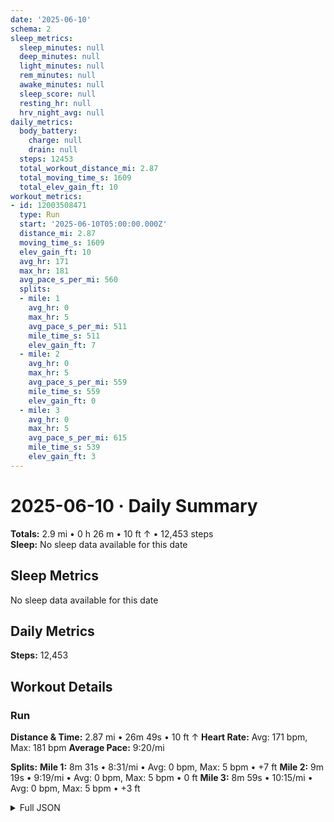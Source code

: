 ```yaml
---
date: '2025-06-10'
schema: 2
sleep_metrics:
  sleep_minutes: null
  deep_minutes: null
  light_minutes: null
  rem_minutes: null
  awake_minutes: null
  sleep_score: null
  resting_hr: null
  hrv_night_avg: null
daily_metrics:
  body_battery:
    charge: null
    drain: null
  steps: 12453
  total_workout_distance_mi: 2.87
  total_moving_time_s: 1609
  total_elev_gain_ft: 10
workout_metrics:
- id: 12003508471
  type: Run
  start: '2025-06-10T05:00:00.000Z'
  distance_mi: 2.87
  moving_time_s: 1609
  elev_gain_ft: 10
  avg_hr: 171
  max_hr: 181
  avg_pace_s_per_mi: 560
  splits:
  - mile: 1
    avg_hr: 0
    max_hr: 5
    avg_pace_s_per_mi: 511
    mile_time_s: 511
    elev_gain_ft: 7
  - mile: 2
    avg_hr: 0
    max_hr: 5
    avg_pace_s_per_mi: 559
    mile_time_s: 559
    elev_gain_ft: 0
  - mile: 3
    avg_hr: 0
    max_hr: 5
    avg_pace_s_per_mi: 615
    mile_time_s: 539
    elev_gain_ft: 3
---
```

# 2025-06-10 · Daily Summary
**Totals:** 2.9 mi • 0 h 26 m • 10 ft ↑ • 12,453 steps  
**Sleep:** No sleep data available for this date

## Sleep Metrics
No sleep data available for this date

## Daily Metrics
**Steps:** 12,453

## Workout Details
### Run
**Distance & Time:** 2.87 mi • 26m 49s • 10 ft ↑
**Heart Rate:** Avg: 171 bpm, Max: 181 bpm
**Average Pace:** 9:20/mi

**Splits:**
**Mile 1:** 8m 31s • 8:31/mi • Avg: 0 bpm, Max: 5 bpm • +7 ft
**Mile 2:** 9m 19s • 9:19/mi • Avg: 0 bpm, Max: 5 bpm • 0 ft
**Mile 3:** 8m 59s • 10:15/mi • Avg: 0 bpm, Max: 5 bpm • +3 ft


<details>
<summary>Full JSON</summary>

```json
{
  "date": "2025-06-10",
  "schema": 2,
  "sleep_metrics": {
    "sleep_minutes": null,
    "deep_minutes": null,
    "light_minutes": null,
    "rem_minutes": null,
    "awake_minutes": null,
    "sleep_score": null,
    "resting_hr": null,
    "hrv_night_avg": null
  },
  "daily_metrics": {
    "body_battery": {
      "charge": null,
      "drain": null
    },
    "steps": 12453,
    "total_workout_distance_mi": 2.87,
    "total_moving_time_s": 1609,
    "total_elev_gain_ft": 10
  },
  "workout_metrics": [
    {
      "id": 12003508471,
      "type": "Run",
      "start": "2025-06-10T05:00:00.000Z",
      "distance_mi": 2.87,
      "moving_time_s": 1609,
      "elev_gain_ft": 10,
      "avg_hr": 171,
      "max_hr": 181,
      "avg_pace_s_per_mi": 560,
      "splits": [
        {
          "mile": 1,
          "avg_hr": 0,
          "max_hr": 5,
          "avg_pace_s_per_mi": 511,
          "mile_time_s": 511,
          "elev_gain_ft": 7
        },
        {
          "mile": 2,
          "avg_hr": 0,
          "max_hr": 5,
          "avg_pace_s_per_mi": 559,
          "mile_time_s": 559,
          "elev_gain_ft": 0
        },
        {
          "mile": 3,
          "avg_hr": 0,
          "max_hr": 5,
          "avg_pace_s_per_mi": 615,
          "mile_time_s": 539,
          "elev_gain_ft": 3
        }
      ]
    }
  ]
}
```
</details>

